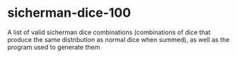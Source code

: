 # sicherman-dice-100
A list of valid sicherman dice combinations (combinations of dice that produce the same distribution as normal dice when summed), as well as the program used to generate them
